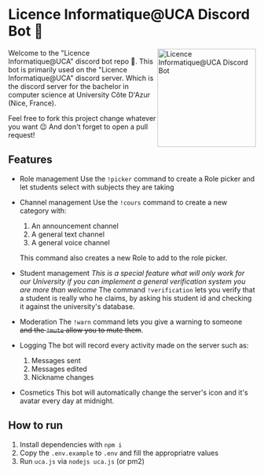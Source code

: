 # Licence Informatique@UCA Discord Bot 🥳

<img src="https://usercontent.stantabcorp.com/~thibault/46d34e1eccb244ceabd468f3d597e853-logo-rond-l.png" align="right" alt="Licence Informatique@UCA Discord Bot" width="200" height="200">

Welcome to the "Licence Informatique@UCA" discord bot repo 🎉. This bot is primarily used on the "Licence Informatique@UCA" discord server. Which is the discord server for the bachelor in computer science at University Côte D'Azur (Nice, France).

Feel free to fork this project change whatever you want 😉 And don't forget to open a pull request!

## Features

- Role management
Use the `!picker` command to create a Role picker and let students select with subjects they are taking
- Channel management
Use the `!cours` command to create a new category with:
    1. An announcement channel
    2. A general text channel
    3. A general voice channel

    This command also creates a new Role to add to the role picker.

- Student management
*This is a special feature what will only work for our University if you can implement a general verification system you are more than welcome*
The command `!verification` lets you verify that a student is really who he claims, by asking his student id and checking it against the university's database.
- Moderation
The `!warn` command lets you give a warning to someone ~~and the `!mute` allow you to mute them~~.
- Logging
The bot will record every activity made on the server such as:
    1. Messages sent
    2. Messages edited
    3. Nickname changes

- Cosmetics
This bot will automatically change the server's icon and it's avatar every day at midnight.

## How to run

1. Install dependencies with `npm i`
1. Copy the `.env.example` to `.env` and fill the appropriatre values
1. Run `uca.js` via `nodejs uca.js` (or pm2)


